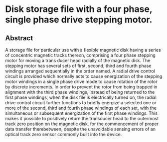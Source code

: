# Disk storage file with a four phase, single phase drive stepping motor.

## Abstract
A storage file for particular use with a flexible magnetic disk having a series of concentric magnetic tracks thereon, comprising a four phase stepping motor for moving a trans ducer head radially of the magnetic disk. The stepping motor has several sets of first, second, third and fourth phase windings arranged sequentially in the order named. A radial drive control circuit is provided which normally acts to cause energization of the stepping motor windings in a single phase drive mode to cause rotation of the rotor by discrete increments. In order to prevent the rotor from being trapped in alignment with the third phase windings, instead of being returned to the first phase windings, when the disk file is electrically turned on, the radial drive control circuit further functions to briefly energize a selected one or more of the second, third and fourth phase windings of each set, with the simultaneous or subsequent energization of the first phase windings. This makes it possible to positively return the transducer head to the outermost track zero position on the magnetic disk, for the commencement of proper data transfer therebetween, despite the unavoidable sensing errors of an optical track zero sensor commonly built into the device.